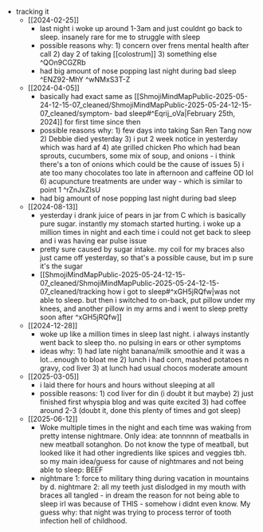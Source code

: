   * tracking it
    * [[2024-02-25]]
        * last night i woke up around 1-3am and just couldnt go back to sleep. insanely rare for me to struggle with sleep
        * possible reasons why: 1) concern over frens mental health after call 2) day 2 of taking [[colostrum]] 3) something else ^QOn9CGZRb
        * had big amount of nose popping last night during bad sleep ^ENZ92-MhY ^wNMxS3T-Z
    * [[2024-04-05]]
        * basically had exact same as [[ShmojiMindMapPublic-2025-05-24-12-15-07_cleaned/ShmojiMindMapPublic-2025-05-24-12-15-07_cleaned/symptom- bad sleep#^Eqrij_oVa|February 25th, 2024]] for first time since then
        * possible reasons why: 1) few days into taking San Ren Tang now 2) Debbie died yesterday 3) i put 2 week notice in yesterday which was hard af 4) ate grilled chicken Pho which had bean sprouts, cucumbers, some mix of soup, and onions - i think there's a ton of onions which could be the cause of issues 5) i ate too many chocolates too late in afternoon and caffeine OD lol 6) acupuncture treatments are under way - which is similar to point 1 ^rZnJxZIsU
        * had big amount of nose popping last night during bad sleep
    * [[2024-08-13]]
        * yesterday i drank juice of pears in jar from C which is basically pure sugar. instantly my stomach started hurting. i woke up a million times in night and each time i could not get back to sleep and i was having ear pulse issue
        * pretty sure caused by sugar intake. my coil for my braces also just came off yesterday, so that's a possible cause, but im p sure it's the sugar
        * [[ShmojiMindMapPublic-2025-05-24-12-15-07_cleaned/ShmojiMindMapPublic-2025-05-24-12-15-07_cleaned/tracking how i got to sleep#^xGH5jRQfw|was not able to sleep. but then i switched to on-back, put pillow under my knees, and another pillow in my arms and i went to sleep pretty soon after ^xGH5jRQfw]]
    * [[2024-12-28]]
        * woke up like a million times in sleep last night. i always instantly went back to sleep tho. no pulsing in ears or other symptoms
        * ideas why: 1) had late night banana/milk smoothie and it was a lot...enough to bloat me 2) lunch i had corn, mashed potatoes n gravy, cod liver 3) at lunch had usual chocos moderate amount
    * [[2025-03-05]]
        * i laid there for hours and hours without sleeping at all
        * possible reasons: 1) cod liver for din (i doubt it but maybe) 2) just finished first whyspia blog and was quite excited 3) had coffee around 2-3 (doubt it, done this plenty of times and got sleep)
    * [[2025-06-12]]
        * Woke multiple times in the night and each time was waking from pretty intense nightmare. Only idea: ate tonnnnn of meatballs in new meatball sotanghon. Do not know the type of meatball, but looked like it had other ingredients like spices and veggies tbh. so my main idea/guess for cause of nightmares and not being able to sleep: BEEF
        * nightmare 1: force to military thing during vacation in mountains by d. nightmare 2: all my teeth just dislodged in my mouth with braces all tangled - in dream the reason for not being able to sleep irl was because of THIS - somehow i didnt even know. My guess why: that night was trying to process terror of tooth infection hell of childhood.
